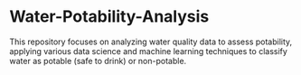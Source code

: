 # Water-Potability-Analysis
This repository focuses on analyzing water quality data to assess potability, applying various data science and machine learning techniques to classify water as potable (safe to drink) or non-potable.
